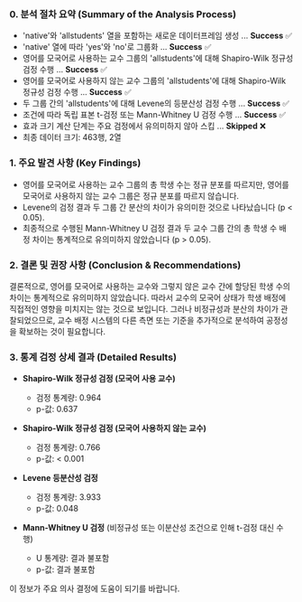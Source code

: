 ### 0. 분석 절차 요약 (Summary of the Analysis Process)
- 'native'와 'allstudents' 열을 포함하는 새로운 데이터프레임 생성 ... **Success** ✅
- 'native' 열에 따라 'yes'와 'no'로 그룹화 ... **Success** ✅
- 영어를 모국어로 사용하는 교수 그룹의 'allstudents'에 대해 Shapiro-Wilk 정규성 검정 수행 ... **Success** ✅
- 영어를 모국어로 사용하지 않는 교수 그룹의 'allstudents'에 대해 Shapiro-Wilk 정규성 검정 수행 ... **Success** ✅
- 두 그룹 간의 'allstudents'에 대해 Levene의 등분산성 검정 수행 ... **Success** ✅
- 조건에 따라 독립 표본 t-검정 또는 Mann-Whitney U 검정 수행 ... **Success** ✅
- 효과 크기 계산 단계는 주요 검정에서 유의미하지 않아 스킵 ... **Skipped** ❌
- 최종 데이터 크기: 463행, 2열

### 1. 주요 발견 사항 (Key Findings)
- 영어를 모국어로 사용하는 교수 그룹의 총 학생 수는 정규 분포를 따르지만, 영어를 모국어로 사용하지 않는 교수 그룹은 정규 분포를 따르지 않습니다.
- Levene의 검정 결과 두 그룹 간 분산의 차이가 유의미한 것으로 나타났습니다 (p < 0.05).
- 최종적으로 수행된 Mann-Whitney U 검정 결과 두 교수 그룹 간의 총 학생 수 배정 차이는 통계적으로 유의미하지 않았습니다 (p > 0.05).

### 2. 결론 및 권장 사항 (Conclusion & Recommendations)
결론적으로, 영어를 모국어로 사용하는 교수와 그렇지 않은 교수 간에 할당된 학생 수의 차이는 통계적으로 유의미하지 않았습니다. 따라서 교수의 모국어 상태가 학생 배정에 직접적인 영향을 미치지는 않는 것으로 보입니다. 그러나 비정규성과 분산의 차이가 관찰되었으므로, 교수 배정 시스템의 다른 측면 또는 기준을 추가적으로 분석하여 공정성을 확보하는 것이 필요합니다.

### 3. 통계 검정 상세 결과 (Detailed Results)
- **Shapiro-Wilk 정규성 검정 (모국어 사용 교수)**
  - 검정 통계량: 0.964
  - p-값: 0.637

- **Shapiro-Wilk 정규성 검정 (모국어 사용하지 않는 교수)**
  - 검정 통계량: 0.766
  - p-값: < 0.001

- **Levene 등분산성 검정**
  - 검정 통계량: 3.933
  - p-값: 0.048

- **Mann-Whitney U 검정** (비정규성 또는 이분산성 조건으로 인해 t-검정 대신 수행)
  - U 통계량: 결과 불포함
  - p-값: 결과 불포함

이 정보가 주요 의사 결정에 도움이 되기를 바랍니다.